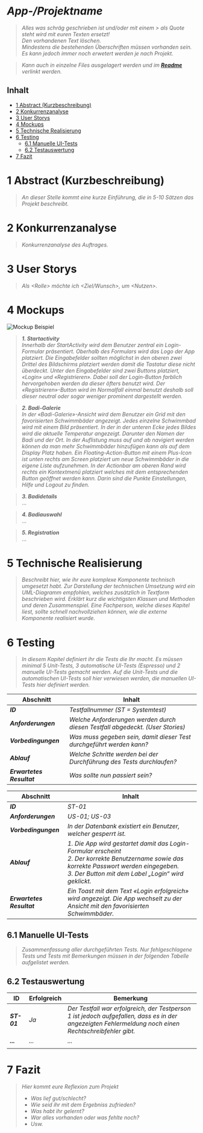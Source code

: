 # ***App-/Projektname***
> *Alles was schräg geschrieben ist und/oder mit einem > als Quote steht wird mit euren Texten ersetzt!*  
> *Den vorhandenen Text löschen.*  
> *Mindestens die bestehenden Überschriften müssen vorhanden sein. Es kann jedoch immer noch erwetert werden je nach Projekt.*  

> *Kann auch in einzelne Files ausgelagert werden und im **[Readme](README.md)** verlinkt werden.*

## Inhalt

* [1 Abstract (Kurzbeschreibung)](#1-abstract-kurzbeschreibung)
* [2 Konkurrenzanalyse](#2-konkurrenzanalyse)
* [3 User Storys](#3-user-storys)
* [4 Mockups](#4-mockups)
* [5 Technische Realisierung](#5-technische-realisierung)
* [6 Testing](#6-testing)
    * [6.1 Manuelle UI-Tests](#61-manuelle-ui-tests)
    * [6.2 Testauswertung](#62-testauswertung)
* [7 Fazit](#7-fazit)

# 1 Abstract (Kurzbeschreibung)

> *An dieser Stelle kommt eine kurze Einführung, die in 5-10 Sätzen das Projekt beschreibt.*

# 2 Konkurrenzanalyse

> *Konkurrenzanalyse des Auftrages.*

# 3 User Storys

> *Als \<Rolle\> möchte ich \<Ziel/Wunsch\>, um \<Nutzen\>.*


# 4 Mockups

![Mockup Beispiel](docs/images/mockups-doc-temp.png)
> ***1. Startactivity***  
> *Innerhalb der StartActivity wird dem Benutzer zentral ein Login-Formular  präsentiert. Oberhalb des Formulars wird das Logo der App platziert. Die Eingabefelder sollten möglichst in den oberen zwei Drittel des Bildschirms platziert werden damit die Tastatur diese nicht überdeckt.
> Unter den Eingabefelder sind zwei Buttons platziert, «Login» und «Registrieren». Dabei soll der Login-Button farblich hervorgehoben werden da dieser öfters benutzt wird. Der «Registrieren»-Button wird im Normalfall einmal benutzt deshalb soll dieser neutral oder sogar weniger prominent dargestellt werden.*

> ***2.	Badi-Galerie***  
> *In der «Badi-Galerie»-Ansicht wird dem Benutzer ein Grid mit den favorisierten Schwimmbäder angezeigt. Jedes einzelne Schwimmbad wird mit einem Bild präsentiert. In der in der unteren Ecke jedes Bildes wird die aktuelle Temperatur angezeigt. Darunter den Namen der Badi und der Ort. In der Auflistung muss auf und ab navigiert werden können da man mehr Schwimmbäder hinzufügen kann als auf dem Display Platz haben. Ein Floating-Action-Button mit einem Plus-Icon ist unten rechts am Screen platziert um neue Schwimmbäder in die eigene Liste aufzunehmen. In der Actionbar am oberen Rand wird rechts ein Kontextmenü platziert welches mit dem entsprechenden Button geöffnet werden kann. Darin sind die Punkte Einstellungen, Hilfe und Logout zu finden.*

> ***3. Badidetails***   
> ...

> ***4. Badiauswahl***   
> ...

> ***5. Registration***   
> ...


# 5 Technische Realisierung

> *Beschreibt hier, wie ihr eure komplexe Komponente technisch umgesetzt habt. Zur Darstellung der technischen Umsetzung wird ein UML-Diagramm empfohlen, welches zusätzlich in Textform beschrieben wird. Erklärt kurz die wichtigsten Klassen und Methoden und deren Zusammenspiel. Eine Fachperson, welche dieses Kapitel liest, sollte schnell nachvollziehen können, wie die externe Komponente realisiert wurde.*

# 6 Testing

> *In diesem Kapitel definiert ihr die Tests die Ihr macht. 
Es müssen minimal 5 Unit-Tests, 3 automatische UI-Tests (Espresso) und 2 manuelle UI-Tests gemacht werden. Auf die Unit-Tests und die automatischen UI-Tests soll hier verwiesen werden, die manuellen UI-Tests hier definiert werden.*

|Abschnitt |Inhalt  |
|----------|--------|
|***ID***|*Testfallnummer (ST = Systemtest)*|
|***Anforderungen***|*Welche Anforderungen werden durch diesen Testfall abgedeckt. (User Stories)*|
|***Vorbedingungen***|*Was muss gegeben sein, damit dieser Test durchgeführt werden kann?*|
|***Ablauf***|*Welche Schritte werden bei der Durchführung des Tests durchlaufen?*|
|***Erwartetes Resultat***|*Was sollte nun passiert sein?*|

|Abschnitt |Inhalt  |
|----------|--------|
|***ID***|*ST-01*|
|***Anforderungen***|*US-01; US-03*|
|***Vorbedingungen***|*In der Datenbank existiert ein Benutzer, welcher gesperrt ist.*|
|***Ablauf***|*1. Die App wird gestartet damit das Login-Formular erscheint*<br>*2. Der korrekte Benutzername sowie das korrekte Passwort werden eingegeben.*<br>*3. Der Button mit dem Label „Login“ wird geklickt.*|
|***Erwartetes Resultat***|*Ein Toast mit dem Text «Login erfolgreich» wird angezeigt. Die App wechselt zu der Ansicht mit den favorisierten Schwimmbäder.*|

## 6.1 Manuelle UI-Tests

> *Zusammenfassung aller durchgeführten Tests. Nur fehlgeschlagene Tests und Tests mit Bemerkungen müssen in der folgenden Tabelle aufgelistet werden.*

## 6.2 Testauswertung

|ID|Erfolgreich|Bemerkung|
|--|-----------|---------|
|***ST-01***|*Ja*|*Der Testfall war erfolgreich, der Testperson 1 ist jedoch aufgefallen, dass es in der angezeigten Fehlermeldung noch einen Rechtschreibfehler gibt.*|
|***...***|*...*|*...*|
||||

# 7 Fazit

> *Hier kommt eure Reflexion zum Projekt*
> * *Was lief gut/schlecht?*
> * *Wie seid ihr mit dem Ergebniss zufrieden?*
> * *Was habt ihr gelernt?*
> * *War alles vorhanden oder was fehlte noch?*
> * *Usw.*
